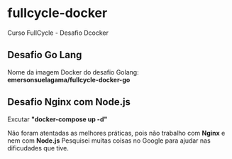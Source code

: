 # fullcycle-docker
Curso FullCycle - Desafio Dcocker

## Desafio Go Lang
Nome da imagem Docker do desafio Golang: **emersonsuelagama/fullcycle-docker-go**

## Desafio Nginx com Node.js
Excutar **"docker-compose up -d"**

Não foram atentadas as melhores práticas, pois não trabalho com **Nginx** e nem com **Node.js**
Pesquisei muitas coisas no Google para ajudar nas dificudades que tive.
